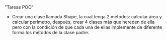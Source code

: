 "Tareas POO" 
- Crear una clase llamada Shape, la cual tenga 2 métodos: calcular área y calcular perímetro, después, crear 4 clases más que hereden de ella pero con la condición de que cada una de ellas implemente de diferente forma los métodos de la clase padre.
